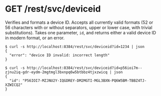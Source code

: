 GET /rest/svc/deviceid
======================

Verifies and formats a device ID. Accepts all currently valid formats
(52 or 56 characters with or without separators, upper or lower case,
with trivial substitutions). Takes one parameter, `id`, and returns
either a valid device ID in modern format, or an error.

``` {.sourceCode .bash}
$ curl -s http://localhost:8384/rest/svc/deviceid?id=1234 | json
{
  "error": "device ID invalid: incorrect length"
}

$ curl -s http://localhost:8384/rest/svc/deviceid?id=p56ioi7m--zjnu2iq-gdr-eydm-2mgtmgl3bxnpq6w5btbbz4tjxzwicq | json
{
  "id": "P56IOI7-MZJNU2Y-IQGDREY-DM2MGTI-MGL3BXN-PQ6W5BM-TBBZ4TJ-XZWICQ2"
}
```
